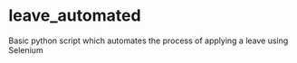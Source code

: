 # leave_automated
Basic python script which automates the process of applying a leave using Selenium 
